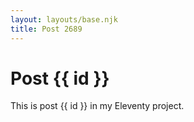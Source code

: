 ```yaml
---
layout: layouts/base.njk
title: Post 2689
---
```


# Post {{ id }}

This is post {{ id }} in my Eleventy project.
